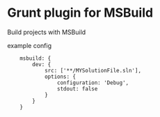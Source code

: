 # Grunt plugin for MSBuild

Build projects with MSBuild

example config

        msbuild: {
            dev: {
                src: ['**/MYSolutionFile.sln'],
                options: {
                    configuration: 'Debug',
                    stdout: false
                }
            }
        }

